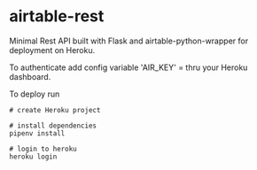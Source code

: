# airtable-rest

Minimal Rest API built with Flask and airtable-python-wrapper for deployment on Heroku.

To authenticate add config variable 'AIR_KEY' = <your airtable api key> thru your Heroku dashboard.

To deploy run

    # create Heroku project
    
    # install dependencies
    pipenv install
    
    # login to heroku
    heroku login
